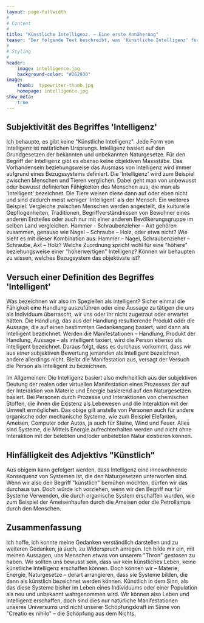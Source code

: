 ```yaml
---
layout: page-fullwidth
#
# Content
#
title: "Künstliche Intelligenz. – Eine erste Annäherung"
teaser: "Der folgende Text beschreibt, was 'Künstliche Intelligenz' für mich bedeutet. Meine ersten Gedanken und Ideen dazu waren wirr und ungeordnet. Um meiner Leserschaft eine möglichst klaren Einblick bezüglichen meinen Schlüssen, Gedanken und Ideen zu verschaffen, bemühe ich mich, diese möglichst klar und geordnet zu präsentieren."
#
# Styling
#
header:
    image: intelligence.jpg
    background-color: "#262930"
image:
    thumb:  typewriter-thumb.jpg
    homepage: intelligence.jpg
show_meta:
    true
---
```

## Subjektivität des Begriffes 'Intelligenz'
  Ich behaupte, es gibt keine "Künstliche Intelligenz". Jede Form von Intelligenz ist natürlichen Ursprungs. Intelligenz basiert auf den Grundgesetzen der bekannten und unbekannten Naturgesetze. Für den Begriff der Intelligenz gibt es ebenso keine objektiven Massstäbe. Das Vorhandensein beziehungsweise das Ausmass von Intelligenz wird immer aufgrund eines Bezugssystems definiert.
  Die 'Intelligenz' wird zum Beispiel zwischen Menschen und Tieren verglichen. Dabei geht man von unbewusst oder bewusst definierten Fähigkeiten des Menschen aus, die man als 'Intelligent' bezeichnet. Die Tiere weisen diese dann auf oder eben nicht und sind dadurch meist weniger 'Intelligent' als der Mensch.
  Ein weiteres Beispiel: Vergleiche zwischen Menschen werden angestellt, die kulturelle Gepflogenheiten, Traditionen, Begriffverständnissen von Bewohner eines anderen Erdteiles oder auch nur mit einer anderen Bevölkerungsgruppe im selben Land vergleichen. Hammer - Schraubenzieher – Axt gehören zusammen, genauso wie Nagel – Schraube – Holz, oder etwa nicht? Wie sieht es mit dieser Kombination aus: Hammer – Nagel, Schraubenzieher – Schraube, Axt – Holz? Welche Zuordnung spricht wohl für eine "höhere" beziehungsweise einer "höherwertigen" Intelligenz? Können wir behaupten zu wissen, welches Bezugsystem das objektivste ist?
## Versuch einer Definition des Begriffes 'Intelligent'
Was bezeichnen wir also im Speziellen als intelligent? Sicher einmal die Fähigkeit eine Handlung auszuführen oder eine Aussage zu tätigen die uns als Individuum überrascht, wir uns oder ihr nicht zugetraut oder erwartet hätten. Die Handlung, das aus der Handlung resultierende Produkt oder die Aussage, die auf einen bestimmten Gedankengang basiert, wird dann als Intelligent bezeichnet. Werden die Manifestationen – Handlung, Produkt der Handlung, Aussage – als intelligent taxiert, wird die Person ebenso als intelligent bezeichnet. Daraus folgt, dass es durchaus vorkommt, dass wir aus einer subjektiven Bewertung jemanden als Intelligent bezeichnen, andere allerdings nicht. Bleibt die Manifestation aus, versagt der Versuch die Person als Intelligent zu bezeichnen.

Im Allgemeinen: Die Intelligenz basiert also mehrheitlich aus der subjektiven Deutung der realen oder virtuellen Manifestation eines Prozesses der auf der Interaktion von Materie und Energie basierend auf den Naturgesetzen basiert. Bei Personen durch Prozesse und Interaktionen von chemischen Stoffen, die ihnen die Existenz als Lebewesen und die Interaktion mit der Umwelt ermöglichen. Das obige gilt anstelle von Personen auch für andere organische oder mechanische Systeme, wie zum Beispiel Elefanten, Ameisen, Computer oder Autos, ja auch für Steine, Wind und Feuer. Alles sind Systeme, die Mittels Energie aufrechterhalten werden und nicht ohne Interaktion mit der belebten und/oder unbelebten Natur existieren können.
## Hinfälligkeit des Adjektivs "Künstlich"
Aus obigem kann gefolgert werden, dass Intelligenz eine innewohnende Konsequenz von Systemen ist, die den Naturgesetzen unterworfen sind. Wenn wir also den Begriff "künstlich" bemühen möchten, dürfen wir das durchaus tun. Doch würde ich vorziehen, wenn wir den Begriff nur für Systeme Verwenden, die durch organische System erschaffen wurden, wie zum Beispiel der Ameisenhaufen durch die Ameisen oder die Petrollampe durch den Menschen.
## Zusammenfassung
Ich hoffe, ich konnte meine Gedanken verständlich darstellen und zu weiteren Gedanken, ja auch, zu Widerspruch anregen. Ich bilde mir ein, mit meinen Aussagen, uns Menschen etwas von unserem "Thron" gestosen zu haben. Wir sollten uns bewusst sein, dass wir kein künstliches Leben, keine künstliche Intelligenz erschaffen können. Doch können wir – Materie, Energie, Naturgesetze – derart arrangieren, dass sie Systeme bilden, die dann als künstlich bezeichnet werden können. Künstlich in dem Sinn, als das diese Systeme bisher im Leben eines Individuums oder einer Population als neu und unbekannt wahrgenommen wird. Wir können also Leben und Intelligenz erschaffen, doch sind dies nur natürliche Manifestationen unseres Universums und nicht unserer Schöpfungskraft im Sinne von "Creatio ex nihilo" – die Schöpfung aus dem Nichts.